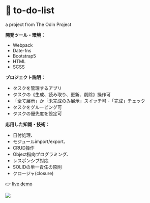 # 🌱 to-do-list

a project from The Odin Project

**開発ツール・環境：**
- Webpack
- Date-fns
- Bootstrap5
- HTML
- SCSS

**プロジェクト説明：**
- タスクを管理するアプリ
- タスクの《生成、読み取り、更新、削除》操作可
- 「全て展示」か「未完成のみ展示」スイッチ可
-「完成」チェック
- タスクをグルーピング可
- タスクの優先度を設定可
 
**応用した知識・技術：**
- 日付処理、
- モジュールimport/export、
- CRUD操作
- Object指向プログラミング、
- レスポンシブ対応
- SOLIDの単一責任の原則
- クロージャ(closure)

👉 [live demo](https://thanh-luan-nguyen.github.io/to-do-list/)

<img src="https://github.com/thanh-luan-nguyen/thanh-luan-nguyen/blob/main/project_preview_gifs/theOdinProject/Todo%20List.gif"/>
